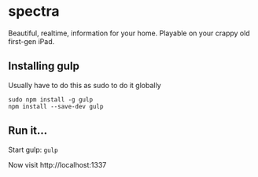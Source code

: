 # spectra
Beautiful, realtime, information for your home. Playable on your crappy old first-gen iPad.

## Installing gulp
Usually have to do this as sudo to do it globally
```
sudo npm install -g gulp
npm install --save-dev gulp
```

## Run it...
Start gulp:
`gulp`

Now visit http://localhost:1337
